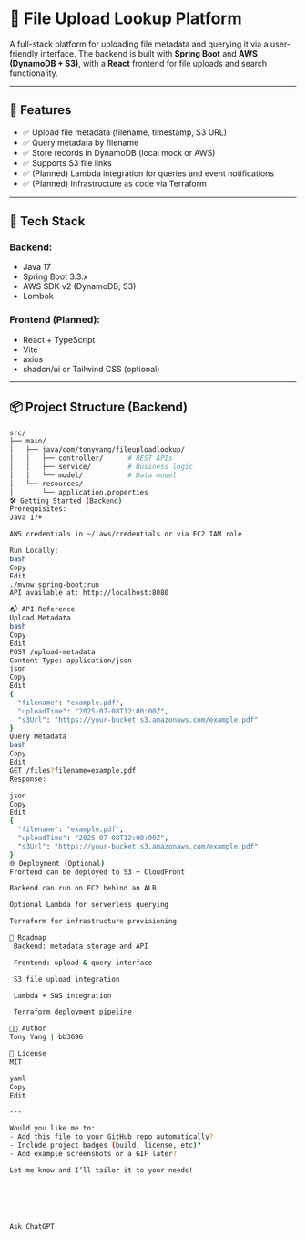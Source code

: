 # 📁 File Upload Lookup Platform

A full-stack platform for uploading file metadata and querying it via a user-friendly interface. The backend is built with **Spring Boot** and **AWS (DynamoDB + S3)**, with a **React** frontend for file uploads and search functionality.

---

## 🚀 Features

- ✅ Upload file metadata (filename, timestamp, S3 URL)
- ✅ Query metadata by filename
- ✅ Store records in DynamoDB (local mock or AWS)
- ✅ Supports S3 file links
- ✅ (Planned) Lambda integration for queries and event notifications
- ✅ (Planned) Infrastructure as code via Terraform

---

## 🧱 Tech Stack

### Backend:
- Java 17
- Spring Boot 3.3.x
- AWS SDK v2 (DynamoDB, S3)
- Lombok

### Frontend (Planned):
- React + TypeScript
- Vite
- axios
- shadcn/ui or Tailwind CSS (optional)

---

## 📦 Project Structure (Backend)

```bash
src/
├── main/
│   ├── java/com/tonyyang/fileuploadlookup/
│   │   ├── controller/      # REST APIs
│   │   ├── service/         # Business logic
│   │   └── model/           # Data model
│   └── resources/
│       └── application.properties
🛠️ Getting Started (Backend)
Prerequisites:
Java 17+

AWS credentials in ~/.aws/credentials or via EC2 IAM role

Run Locally:
bash
Copy
Edit
./mvnw spring-boot:run
API available at: http://localhost:8080

📬 API Reference
Upload Metadata
bash
Copy
Edit
POST /upload-metadata
Content-Type: application/json
json
Copy
Edit
{
  "filename": "example.pdf",
  "uploadTime": "2025-07-08T12:00:00Z",
  "s3Url": "https://your-bucket.s3.amazonaws.com/example.pdf"
}
Query Metadata
bash
Copy
Edit
GET /files?filename=example.pdf
Response:

json
Copy
Edit
{
  "filename": "example.pdf",
  "uploadTime": "2025-07-08T12:00:00Z",
  "s3Url": "https://your-bucket.s3.amazonaws.com/example.pdf"
}
🌐 Deployment (Optional)
Frontend can be deployed to S3 + CloudFront

Backend can run on EC2 behind an ALB

Optional Lambda for serverless querying

Terraform for infrastructure provisioning

📌 Roadmap
 Backend: metadata storage and API

 Frontend: upload & query interface

 S3 file upload integration

 Lambda + SNS integration

 Terraform deployment pipeline

👨‍💻 Author
Tony Yang | bb3696

📄 License
MIT

yaml
Copy
Edit

---

Would you like me to:
- Add this file to your GitHub repo automatically?
- Include project badges (build, license, etc)?
- Add example screenshots or a GIF later?

Let me know and I’ll tailor it to your needs!






Ask ChatGPT
